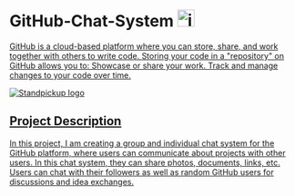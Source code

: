 
# GitHub-Chat-System <a href="https://www.GitHub.com" target="_blank" rel="noreferrer"> <img src="https://www.svgrepo.com/show/303615/github-icon-1-logo.svg" alt="java" width="30" height="30"/>

GitHub is a cloud-based platform where you can store, share, and work together with others to write code. 
Storing your code in a "repository" on GitHub allows you to: Showcase or share your work.
Track and manage changes to your code over time.

![Standpickup logo](https://github.com/abhaymishra24/Python-Solutions-Learning-/blob/main/Python%20code%203.png)

## Project Description
In this project, I am creating a group and individual chat system for the GitHub platform, where users can communicate about projects with other users.
In this chat system, they can share photos, documents, links, etc.
Users can chat with their followers as well as random GitHub users for discussions and idea exchanges.


